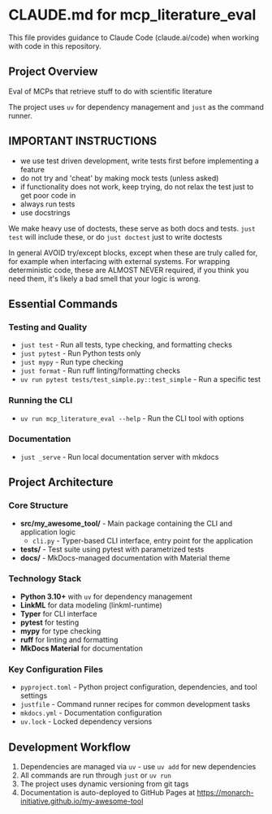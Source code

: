 # CLAUDE.md for mcp_literature_eval

This file provides guidance to Claude Code (claude.ai/code) when working with code in this repository.

## Project Overview

Eval of MCPs that retrieve stuff to do with scientific literature

The project uses `uv` for dependency management and `just` as the command runner.

## IMPORTANT INSTRUCTIONS

- we use test driven development, write tests first before implementing a feature
- do not try and 'cheat' by making mock tests (unless asked)
- if functionality does not work, keep trying, do not relax the test just to get poor code in
- always run tests
- use docstrings

We make heavy use of doctests, these serve as both docs and tests. `just test` will include these,
or do `just doctest` just to write doctests

In general AVOID try/except blocks, except when these are truly called for, for example
when interfacing with external systems. For wrapping deterministic code,  these are ALMOST
NEVER required, if you think you need them, it's likely a bad smell that your logic is wrong.

## Essential Commands


### Testing and Quality
- `just test` - Run all tests, type checking, and formatting checks
- `just pytest` - Run Python tests only
- `just mypy` - Run type checking
- `just format` - Run ruff linting/formatting checks
- `uv run pytest tests/test_simple.py::test_simple` - Run a specific test

### Running the CLI
- `uv run mcp_literature_eval --help` - Run the CLI tool with options

### Documentation
- `just _serve` - Run local documentation server with mkdocs

## Project Architecture

### Core Structure
- **src/my_awesome_tool/** - Main package containing the CLI and application logic
  - `cli.py` - Typer-based CLI interface, entry point for the application
- **tests/** - Test suite using pytest with parametrized tests
- **docs/** - MkDocs-managed documentation with Material theme

### Technology Stack
- **Python 3.10+** with `uv` for dependency management
- **LinkML** for data modeling (linkml-runtime)
- **Typer** for CLI interface
- **pytest** for testing
- **mypy** for type checking
- **ruff** for linting and formatting
- **MkDocs Material** for documentation

### Key Configuration Files
- `pyproject.toml` - Python project configuration, dependencies, and tool settings
- `justfile` - Command runner recipes for common development tasks
- `mkdocs.yml` - Documentation configuration
- `uv.lock` - Locked dependency versions

## Development Workflow

1. Dependencies are managed via `uv` - use `uv add` for new dependencies
2. All commands are run through `just` or `uv run`
3. The project uses dynamic versioning from git tags
4. Documentation is auto-deployed to GitHub Pages at https://monarch-initiative.github.io/my-awesome-tool
